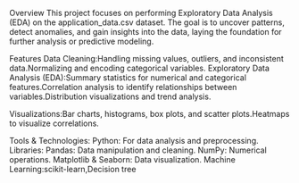 Overview
This project focuses on performing Exploratory Data Analysis (EDA) on the application_data.csv dataset. 
The goal is to uncover patterns, detect anomalies, and gain insights into the data, laying the foundation for further analysis or predictive modeling.

Features
Data Cleaning:Handling missing values, outliers, and inconsistent data.Normalizing and encoding categorical variables.
Exploratory Data Analysis (EDA):Summary statistics for numerical and categorical features.Correlation analysis to identify relationships between variables.Distribution visualizations and trend analysis.

Visualizations:Bar charts, histograms, box plots, and scatter plots.Heatmaps to visualize correlations.

Tools & Technologies:
Python: For data analysis and preprocessing.
Libraries:
Pandas: Data manipulation and cleaning.
NumPy: Numerical operations.
Matplotlib & Seaborn: Data visualization.
Machine Learning:scikit-learn,Decision tree

